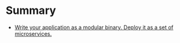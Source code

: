 # Summary

- [Write your application as a modular binary. Deploy it as a set of microservices.](https://serviceweaver.dev/)

